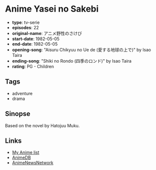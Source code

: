 # Anime Yasei no Sakebi

-   **type**: tv-serie
-   **episodes**: 22
-   **original-name**: アニメ野性のさけび
-   **start-date**: 1982-05-05
-   **end-date**: 1982-05-05
-   **opening-song**: "Aisuru Chikyuu no Ue de (愛する地球の上で)" by Isao Taira
-   **ending-song**: "Shiki no Rondo (四季のロンド)" by Isao Taira
-   **rating**: PG - Children

## Tags

-   adventure
-   drama

## Sinopse

Based on the novel by Hatojuu Muku.

## Links

-   [My Anime list](https://myanimelist.net/anime/8239/Anime_Yasei_no_Sakebi)
-   [AnimeDB](http://anidb.info/perl-bin/animedb.pl?show=anime&aid=3662)
-   [AnimeNewsNetwork](http://www.animenewsnetwork.com/encyclopedia/anime.php?id=1131)
